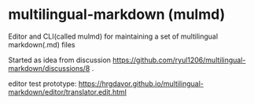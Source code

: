 # multilingual-markdown (mulmd)
Editor and CLI(called mulmd) for maintaining a set of multilingual markdown(.md) files

Started as idea from discussion https://github.com/ryul1206/multilingual-markdown/discussions/8 .

editor test prototype: https://hrgdavor.github.io/multilingual-markdown/editor/translator.edit.html

